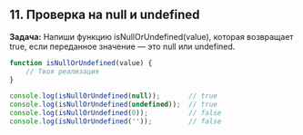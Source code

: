 ## 11. Проверка на null и undefined
**Задача:** Напиши функцию isNullOrUndefined(value), которая возвращает true, если переданное значение — это null или undefined.

```js
function isNullOrUndefined(value) {
    // Твоя реализация
}

console.log(isNullOrUndefined(null));       // true
console.log(isNullOrUndefined(undefined));  // true
console.log(isNullOrUndefined(0));          // false
console.log(isNullOrUndefined(''));         // false
```